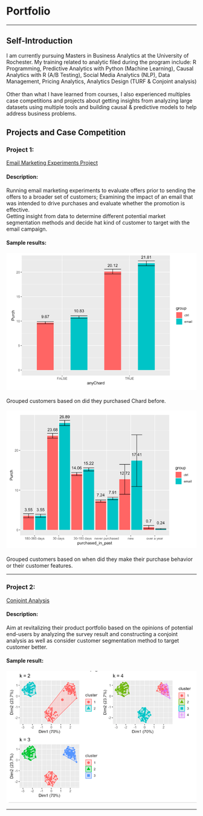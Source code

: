 # Portfolio

---

## Self-Introduction
I am currently pursuing Masters in Business Analytics at the University of Rochester. My training related to analytic filed during the program include: R Programming, Predictive Analytics with Python (Machine Learning), Causal Analytics with R (A/B Testing), Social Media Analytics (NLP), Data Management, Pricing Analytics, Analytics Design (TURF & Conjoint analysis) 
<br><br>
Other than what I have learned from courses, I also experienced multiples case competitions and projects about getting insights from analyzing large datasets using multiple tools and building causal & predictive models to help address business problems. 



## Projects and Case Competition 

### Project 1: 
[Email Marketing Experiments Project](/sample_page)
#### Description: 
Running email marketing experiments to evaluate offers prior to sending the offers to a broader set of customers; Examining the impact of an email that was intended to drive purchases and evaluate whether the promotion is effective.
<br> Getting insight from data to determine different potential market segmentation methods and decide hat kind of customer to target with the email campaign.

#### Sample results: 
<img src="images/sliec_dice_1.png"/>
<br><br>
Grouped customers based on did they purchased Chard before. 
<br><br>
<img src="images/slice_dice.png"/>
<br><br>
Grouped customers based on when did they make their purchase behavior or their customer features.

---
### Project 2:
[Conjoint Analysis](/project2)
#### Description:
Aim at revitalizing their product portfolio based on the opinions of potential end-users by analyzing the survey result and constructing a conjoint analysis as well as consider customer segmentation method to target customer better.
#### Sample result:
<img src="images/project_2_1.png?raw=true"/>

---


